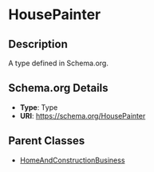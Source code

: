 # HousePainter

## Description
A type defined in Schema.org.

## Schema.org Details
- **Type**: Type
- **URI**: https://schema.org/HousePainter

## Parent Classes
- [HomeAndConstructionBusiness](../HomeAndConstructionBusiness.md)

